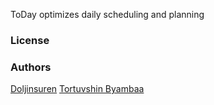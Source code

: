 ToDay optimizes daily scheduling and planning

### License

### Authors
[Doljinsuren](http://tortuvshin.github.io/)
[Tortuvshin Byambaa](http://tortuvshin.github.io/)
